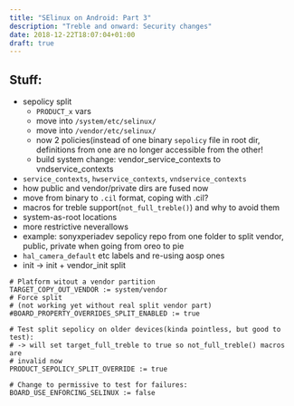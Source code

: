 ```yaml
---
title: "SElinux on Android: Part 3"
description: "Treble and onward: Security changes"
date: 2018-12-22T18:07:04+01:00
draft: true
---
```


## Stuff:
- sepolicy split
  - `PRODUCT_x` vars
  - move into `/system/etc/selinux/`
  - move into `/vendor/etc/selinux/`
  - now 2 policies(instead of one binary `sepolicy` file in root dir,
    definitions from one are no longer accessible from the other!
  - build system change: vendor_service_contexts to vndservice_contexts
- `service_contexts`, `hwservice_contexts`, `vndservice_contexts`
- how public and vendor/private dirs are fused now
- move from binary to `.cil` format, coping with .cil?
- macros for treble support(`not_full_treble()`) and why to avoid them
- system-as-root locations
- more restrictive neverallows
- example: sonyxperiadev sepolicy repo from one folder to split vendor,
  public, private when going from oreo to pie
- `hal_camera_default` etc labels and re-using aosp ones
- init -> init + vendor_init split

```
# Platform witout a vendor partition
TARGET_COPY_OUT_VENDOR := system/vendor
# Force split
# (not working yet without real split vendor part)
#BOARD_PROPERTY_OVERRIDES_SPLIT_ENABLED := true

# Test split sepolicy on older devices(kinda pointless, but good to test):
# -> will set target_full_treble to true so not_full_treble() macros are
# invalid now
PRODUCT_SEPOLICY_SPLIT_OVERRIDE := true

# Change to permissive to test for failures:
BOARD_USE_ENFORCING_SELINUX := false
```
